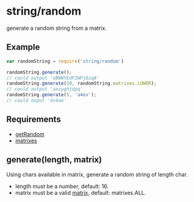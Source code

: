 string/random
=============

generate a random string from a matrix.

## Example

```javascript
var randomString = require('string/random')

randomString.generate();
// could output 'xBWWYEdF2WPjQzqA'
randomString.generate(10, randomString.matrixes.LOWER);
// could output 'axvyghjdpq'
randomString.generate(5, 'a4ev');
// could ouput '4v4ae'
```

## Requirements

- [getRandom](../getRandom)
- [matrixes](matrixes)

## generate(length, matrix)

Using chars available in matrix, generate a random string of length char.

- length must be a number, default: 16.
- matrix must be a valid [matrix](matrixes), default: matrixes.ALL.
